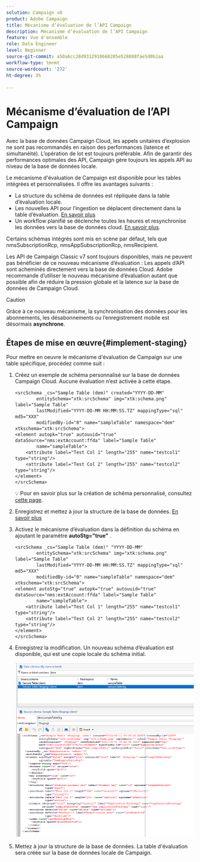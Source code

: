 ```yaml
---
solution: Campaign v8
product: Adobe Campaign
title: Mécanisme d’évaluation de l’API Campaign
description: Mécanisme d’évaluation de l’API Campaign
feature: Vue d'ensemble
role: Data Engineer
level: Beginner
source-git-commit: a50a6cc28d9312910668205e528888fae5d0b1aa
workflow-type: tm+mt
source-wordcount: '272'
ht-degree: 3%

---
```


# Mécanisme d’évaluation de l’API Campaign

Avec la base de données Campaign Cloud, les appels unitaires d’explosion ne sont pas recommandés en raison des performances (latence et simultanéité). L’opération de lot est toujours préférable. Afin de garantir des performances optimales des API, Campaign gère toujours les appels API au niveau de la base de données locale.

Le mécanisme d&#39;évaluation de Campaign est disponible pour les tables intégrées et personnalisées. Il offre les avantages suivants :

* La structure du schéma de données est répliquée dans la table d’évaluation locale.
* Les nouvelles API pour l’ingestion se déplacent directement dans la table d’évaluation. [En savoir plus](new-apis.md)
* Un workflow planifié se déclenche toutes les heures et resynchronise les données vers la base de données cloud. [En savoir plus](../config/replication.md).

Certains schémas intégrés sont mis en scène par défaut, tels que nmsSubscriptionRcp, nmsAppSubscriptionRcp, nmsRecipient.

Les API de Campaign Classic v7 sont toujours disponibles, mais ne peuvent pas bénéficier de ce nouveau mécanisme d’évaluation : Les appels d’API sont acheminés directement vers la base de données Cloud. Adobe recommande d’utiliser le nouveau mécanisme d’évaluation autant que possible afin de réduire la pression globale et la latence sur la base de données de Campaign Cloud.

>[!CAUTION]
>
>Grâce à ce nouveau mécanisme, la synchronisation des données pour les abonnements, les désabonnements ou l’enregistrement mobile est désormais **asynchrone**.


## Étapes de mise en œuvre{#implement-staging}

Pour mettre en oeuvre le mécanisme d&#39;évaluation de Campaign sur une table spécifique, procédez comme suit :

1. Créez un exemple de schéma personnalisé sur la base de données Campaign Cloud. Aucune évaluation n’est activée à cette étape.

   ```
   <srcSchema _cs="Sample Table (dem)" created="YYYY-DD-MM"
           entitySchema="xtk:srcSchema" img="xtk:schema.png" label="Sample Table"
           lastModified="YYYY-DD-MM HH:MM:SS.TZ" mappingType="sql" md5="XXX"
           modifiedBy-id="0" name="sampleTable" namespace="dem" xtkschema="xtk:srcSchema">
   <element autopk="true" autouuid="true" dataSource="nms:extAccount:ffda" label="Sample Table"
           name="sampleTable">
       <attribute label="Test Col 1" length="255" name="testcol1" type="string"/>
       <attribute label="Test Col 2" length="255" name="testcol2" type="string"/>
   </element>
   </srcSchema>
   ```

   :bulb: Pour en savoir plus sur la création de schéma personnalisé, consultez [cette page](create-schema.md).

1. Enregistrez et mettez à jour la structure de la base de données.  [En savoir plus](update-database-structure.md)

1. Activez le mécanisme d’évaluation dans la définition du schéma en ajoutant le paramètre **autoStg=&quot;true&quot;** .

   ```
   <srcSchema _cs="Sample Table (dem)" "YYYY-DD-MM"
           entitySchema="xtk:srcSchema" img="xtk:schema.png" label="Sample Table"
           lastModified="YYYY-DD-MM HH:MM:SS.TZ" mappingType="sql" md5="XXX"
           modifiedBy-id="0" name="sampleTable" namespace="dem" xtkschema="xtk:srcSchema">
   <element autoStg="true" autopk="true" autouuid="true" dataSource="nms:extAccount:ffda" label="Sample Table"
           name="sampleTable">
       <attribute label="Test Col 1" length="255" name="testcol1" type="string"/>
       <attribute label="Test Col 2" length="255" name="testcol2" type="string"/>
   </element>
   </srcSchema>
   ```

1. Enregistrez la modification. Un nouveau schéma d’évaluation est disponible, qui est une copie locale du schéma initial.

   ![](assets/staging-mechanism.png)

1. Mettez à jour la structure de la base de données. La table d&#39;évaluation sera créée sur la base de données locale de Campaign.
